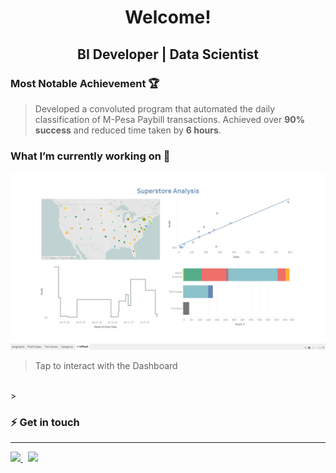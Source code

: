 
<h1 align='center'>Welcome!</h1>

<h2 align='center'>BI Developer | Data Scientist </h2>

[//]: # (<img src = 'Brian Kiume.jpg' width=80% style ='vertical-align-center'></img>)

### Most Notable Achievement 🏆
>Developed a convoluted program that automated the daily classification of M-Pesa Paybill transactions. 
Achieved over **90% success** and reduced time taken by **6 hours**.

### What I’m currently working on 🔭
<a href="https://public.tableau.com/app/profile/briank/viz/KEElections/Dash" target="_blank"><img src="Images\Superstore.png"></a>
<br>
>Tap to interact with the Dashboard
<br>
> 

### ⚡ Get in touch  

----

<a href="mailto:codifybrian@gmail.com" target="_blank">
<img src='https://external-content.duckduckgo.com/iu/?u=https%3A%2F%2Flogos-world.net%2Fwp-content%2Fuploads%2F2020%2F11%2FGmail-Logo.png&f=1&nofb=1' width = 5%>
</a>
&nbsp
<a href="https://www.linkedin.com/in/briankiume/" class= 'linked' target="_blank">
    <img src='https://external-content.duckduckgo.com/iu/?u=https%3A%2F%2Fpngimg.com%2Fuploads%2FlinkedIn%2FlinkedIn_PNG39.png&f=1&nofb=1' width = 4%>
</a>



<!--
- 🔭 I’m currently working on ...
- 🌱 I’m currently learning ...
- 👯 I’m looking to collaborate on ...
- 🤔 I’m looking for help with ...
- 💬 Ask me about ...
- 📫 How to reach me: ...
- 😄 Pronouns: ...
- ⚡ Fun fact: ...
-->
